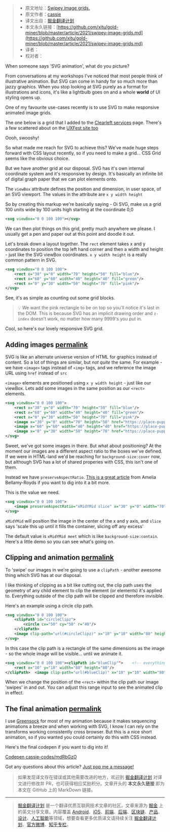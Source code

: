 > * 原文地址：[Swipey image grids.](https://www.cassie.codes/posts/swipey-image-grids/)
> * 原文作者：[cassie](https://www.cassie.codes/)
> * 译文出自：[掘金翻译计划](https://github.com/xitu/gold-miner)
> * 本文永久链接：[https://github.com/xitu/gold-miner/blob/master/article/2021/swipey-image-grids.md](https://github.com/xitu/gold-miner/blob/master/article/2021/swipey-image-grids.md)
> * 译者：
> * 校对者：

When someone says 'SVG animation', what do you picture?

From conversations at my workshops I've noticed that most people think of illustrative animation. But SVG can come in handy for so much more than jazzy graphics. When you stop looking at SVG purely as a format for illustrations and icons, it's like a lightbulb goes on and a whole **world** of UI styling opens up.

One of my favourite use-cases recently is to use SVG to make responsive animated image grids.

The one below is a grid that I added to the [Clearleft services](https://clearleft.com/what-we-do) page. There's a few scattered about on the [UXFest site too](https://2021.uxlondon.com/)

Oooh, swooshy!

So what made me reach for SVG to achieve this? We've made huge steps forward with CSS layout recently, so if you need to make a grid... CSS Grid seems like the obvious choice.

But we have another grid at our disposal. SVG has it's own internal coordinate system and it's responsive by design. It's basically an infinite bit of digital graph paper that we can plot elements onto.

The `viewBox` attribute defines the position and dimension, in user space, of an SVG viewport. The values in the attribute are `x y width height`

So by creating this markup we're basically saying - Oi SVG, make us a grid 100 units wide by 100 units high starting at the coordinate 0,0

```svg
<svg viewBox="0 0 100 100"></svg>
```

We can then plot things on this grid, pretty much anywhere we please. I usually get a pen and paper out at this point and doodle it out.

Let's break down a layout together. The `rect` element takes x and y coordinates to position the top left hand corner and then a width and height - just like the SVG viewBox coordinates. `x y width height` is a really common pattern in SVG.

```svg
<svg viewBox="0 0 100 100">
    <rect x="30" y="0" width="70" height="50" fill="blue"/>
    <rect x="60" y="60" width="40" height="40" fill="green"/>
    <rect x="0" y="30" width="50" height="70" fill="pink"/>
</svg>
```

See, it's as simple as counting out some grid blocks.

> 💡 We want the pink rectangle to be on top so you'll notice it's last in the DOM. This is because SVG has an implicit drawing order and `z-index` doesn't work, no matter how many 9999's you put in.

Cool, so here's our lovely responsive SVG grid.

## Adding images [permalink](#heading-adding-images)

SVG is like an alternate universe version of HTML for graphics instead of content. So a lot of things are similar, but *not quite* the same. For example - we have `<image>` tags instead of `<img>` tags, and we reference the image URL using `href` instead of `src`

`<image>` elements are positioned using `x y width height` - just like our viewBox. Lets add some images in the same position as our `<rect>` elements.

```svg
<svg viewBox="0 0 100 100">
    <rect x="30" y="0" width="70" height="50" fill="blue"/>
    <rect x="60" y="60" width="40" height="40" fill="green"/>
    <rect x="0" y="30" width="50" height="70" fill="pink"/>
    <image x="30" y="0" width="70" height="50" href="https://place-puppy.com/300x300"/>
    <image x="60" y="60" width="40" height="40" href="https://place-puppy.com/700x300"/>
    <image x="0" y="30" width="50" height="70" href="https://place-puppy.com/800x500"/>
</svg>
```

Sweet, we've got some images in there. But what about positioning? At the moment our images are a different aspect ratio to the boxes we've defined. If we were in HTML-land we'd be reaching for `background-size:cover` now, but although SVG has a lot of shared properies with CSS, this isn't one of them.

Instead we have `preserveAspectRatio`. [This is a great article](https://css-tricks.com/scale-svg/) from Amelia Bellamy-Royds if you want to dig into it a bit more.

This is the value we need.

```svg
<svg viewBox="0 0 100 100">
    <image preserveAspectRatio="xMidYMid slice" x="30" y="0" width="70" height="50" href="https://place-puppy.com/300x300"/>
</svg>
```

`xMidYMid` will position the image in the center of the x and y axis, and `slice` says 'scale this up until it fills the container, slicing off any excess'

The default value is `xMidYMid meet` which is like `background-size:contain`. Here's a little demo so you can see what's going on.

## Clipping and animation [permalink](#heading-clipping-and-animation)

To 'swipe' our images in we're going to use a `clipPath` - another awesome thing which SVG has at our disposal.

I like thinking of clipping as a bit like cutting out, the clip path uses the geometry of any child element to clip the element (or elements) it's applied to. Everything outside of the clip path will be clipped and therefore invisible.

Here's an example using a circle clip path.

```svg
<svg viewBox="0 0 100 100">
    <clipPath id="circleClipz">
        <circle cx="50" cy="50" r="40"/>
    </clipPath>
    <image clip-path="url(#circleClipz)" x="10" y="10" width="80" height="80" href="https://place-puppy.com/300x300"/>
</svg>
```

In this case the clip path is a rectangle of the same dimensions as the image - so the whole image will be visible... until we animate it.

```svg
<svg viewBox="0 0 100 100"><clipPath id="blueClip"">    <!-- everything outside this rectangle will be clipped -->
    <rect x="10" y="10" width="80" height="80"/>
</clipPath>  <image clip-path="url(#blueClip)" x="10" y="10" width="80" height="80" href="https://place-puppy.com/300x300"/></svg>
```

When we change the position of the `<rect>` within the clip path our image 'swipes' in and out. You can adjust this range input to see the animated clip in effect.

## The final animation [permalink](#heading-the-final-animation)

I use [Greensock](https://greensock.com/) for most of my animation because it makes sequencing animations a breeze and when working with SVG, I know I can rely on the transforms working consistently cross browser. But this is a nice short animation, so if you wanted you could certainly do this with CSS instead.

Here's the final codepen if you want to dig into it!

[Codepen cassie-codes/mdRbGzO](https://codepen.io/cassie-codes/pen/mdRbGzO)

Got any questions about this article? [Just pop me a message!](https://twitter.com/cassiecodes)

> 如果发现译文存在错误或其他需要改进的地方，欢迎到 [掘金翻译计划](https://github.com/xitu/gold-miner) 对译文进行修改并 PR，也可获得相应奖励积分。文章开头的 **本文永久链接** 即为本文在 GitHub 上的 MarkDown 链接。

---

> [掘金翻译计划](https://github.com/xitu/gold-miner) 是一个翻译优质互联网技术文章的社区，文章来源为 [掘金](https://juejin.im) 上的英文分享文章。内容覆盖 [Android](https://github.com/xitu/gold-miner#android)、[iOS](https://github.com/xitu/gold-miner#ios)、[前端](https://github.com/xitu/gold-miner#前端)、[后端](https://github.com/xitu/gold-miner#后端)、[区块链](https://github.com/xitu/gold-miner#区块链)、[产品](https://github.com/xitu/gold-miner#产品)、[设计](https://github.com/xitu/gold-miner#设计)、[人工智能](https://github.com/xitu/gold-miner#人工智能)等领域，想要查看更多优质译文请持续关注 [掘金翻译计划](https://github.com/xitu/gold-miner)、[官方微博](http://weibo.com/juejinfanyi)、[知乎专栏](https://zhuanlan.zhihu.com/juejinfanyi)。

